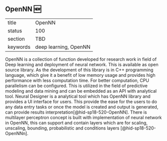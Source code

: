 ﻿## OpenNN :new:


|          |        |
| -------- | ------ |
| title    | OpenNN |
| status   | 100     |
| section  | TBD    |
| keywords | deep learning, OpenNN    |


OpenNN is a collection of function developed for research work in field of 
Deep learning and deployment of neural network. This is available as open 
source library. As the development of this library is in C++ programming 
language, which give it a benefit of low memory usage and provides high 
performance with less computation time. For better computation, CPU 
parallelism can be configured. This is utilized in the field of predictive 
modeling and data mining and can be embedded as an API with analytical tool. 
Neural Designer is a analytical tool which has OpenNN library and provides 
a UI interface for users. This provide the ease for the users to do any data 
entry tasks or once the model is created and output is generated, can provide 
results interpretation[@hid-sp18-520-OpenNN].
There is multilayer perceptron concept is built with implementation of neural 
network in OpenNN, this can support and contain layers which are for scaling, 
unscaling, bounding, probabilistic and conditions layers
[@hid-sp18-520-OpenNNn].
